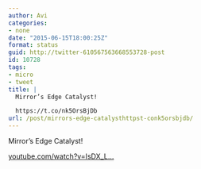 ```yaml
---
author: Avi
categories:
- none
date: "2015-06-15T18:00:25Z"
format: status
guid: http://twitter-610567563668553728-post
id: 10728
tags:
- micro
- tweet
title: |
  Mirror’s Edge Catalyst!

  https://t.co/nk5OrsBjDb
url: /post/mirrors-edge-catalysthttpst-conk5orsbjdb/
---
```

Mirror’s Edge Catalyst!

[youtube.com/watch?v=IsDX_L…](https://www.youtube.com/watch?v=IsDX_LiJT7E)